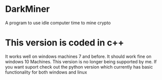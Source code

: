 # DarkMiner
 A program to use idle computer time to mine crypto
# This version is coded in c++ 
It works well on windows machines 7 and before. It should work fine on windows 10 Machines.
This version is no longer being supported by me. 
If you want suport check out the python version which currently has basic functionality for both windows and linux